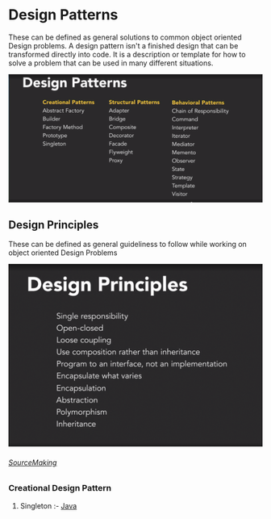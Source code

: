 # Design Patterns 
These can be defined as general solutions to common object oriented Design  problems. A design pattern isn't a finished design that can be transformed directly into code. It is a description or template for how to solve a problem that can be used in many different situations.

<img src="/images/DesignPatterns.PNG">


## Design Principles
These can be defined as general guideliness to follow while working on object oriented  Design Problems

<img src="/images/DesignPrinciples.PNG">



###### [ SourceMaking ](https://sourcemaking.com/design_patterns)


### Creational Design Pattern
1. Singleton :- [Java](https://github.com/shrinathjoshi/Design-Patterns/blob/master/Singleton/Singleton.java)

